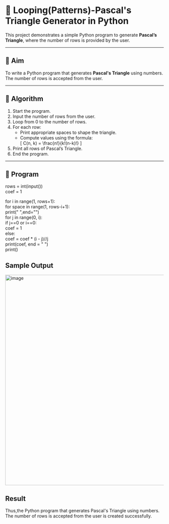 # 🔺 Looping(Patterns)-Pascal's Triangle Generator in Python

This project demonstrates a simple Python program to generate **Pascal’s Triangle**, where the number of rows is provided by the user.

---

## 🎯 Aim

To write a Python program that generates **Pascal's Triangle** using numbers. The number of rows is accepted from the user.

---

## 🧠 Algorithm

1. Start the program.
2. Input the number of rows from the user.
3. Loop from 0 to the number of rows.
4. For each row:
   - Print appropriate spaces to shape the triangle.
   - Compute values using the formula:  
     \[
     C(n, k) = \frac{n!}{k!(n-k)!}
     \]
5. Print all rows of Pascal’s Triangle.
6. End the program.

---

## 🧪 Program
rows = int(input()) <br />
coef = 1<br />

for i in range(1, rows+1):<br />
    for space in range(1, rows-i+1):  <br />
        print(" ",end="") <br />
    for j in range(0, i):   <br />
        if j==0 or i==0:  <br />
            coef = 1  <br />
        else:  <br />
            coef = coef * (i - j)//j  <br />
        print(coef, end = " ")  <br />
    print()

## Sample Output
<img width="586" height="669" alt="image" src="https://github.com/user-attachments/assets/4a82a543-f54a-4399-84ff-18ace60c3ff0" />


## Result
Thus,the Python program that generates Pascal's Triangle using numbers. The number of rows is accepted from the user is created successfully.
